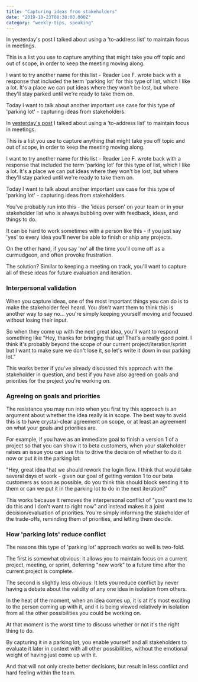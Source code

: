 ```yaml
---
title: "Capturing ideas from stakeholders"
date: "2019-10-23T08:38:00.000Z"
category: "weekly-tips, speaking"
---
```

In yesterday's post I talked about using a 'to-address list' to maintain focus in meetings.

This is a list you use to capture anything that might take you off topic and out of scope, in order to keep the meeting moving along.

I want to try another name for this list - Reader Lee F. wrote back with a response that included the term 'parking lot' for this type of list, which I like a lot. It's a place we can put ideas where they won't be lost, but where they'll stay parked until we're ready to take them on. 

Today I want to talk about another important use case for this type of 'parking lot' - capturing ideas from stakeholders.

<!-- more -->

In [yesterday's post](https://www.speakwritelisten.com/blog/10-22-maintaining-meeting-focus-with-a-to-address-list) I talked about using a 'to-address list' to maintain focus in meetings.

This is a list you use to capture anything that might take you off topic and out of scope, in order to keep the meeting moving along.

I want to try another name for this list - Reader Lee F. wrote back with a response that included the term 'parking lot' for this type of list, which I like a lot. It's a place we can put ideas where they won't be lost, but where they'll stay parked until we're ready to take them on. 

Today I want to talk about another important use case for this type of 'parking lot' - capturing ideas from stakeholders.

You've probably run into this - the 'ideas person' on your team or in your stakeholder list who is always bubbling over with feedback, ideas, and things to do.

It can be hard to work sometimes with a person like this - if you just say 'yes' to every idea you'll never be able to finish or ship any projects.

On the other hand, if you say 'no' all the time you'll come off as a curmudgeon, and often provoke frustration.

The solution? Similar to keeping a meeting on track, you'll want to capture all of these ideas for future evaluation and iteration.

### Interpersonal validation

When you capture ideas, one of the most important things you can do is to make the stakeholder feel heard. You *don't* want them to think this is another way to say no... you're simply keeping yourself moving and focused without losing their input.

So when they come up with the next great idea, you'll want to respond something like "Hey, thanks for bringing that up! That's a really good point. I think it's probably beyond the scope of our current project/iteration/sprint but I want to make sure we don't lose it, so let's write it down in our parking lot."

This works better if you've already discussed this approach with the stakeholder in question, and best if you have also agreed on goals and priorities for the project you're working on.

### Agreeing on goals and priorities

The resistance you may run into when you first try this approach is an argument about whether the idea really is in scope. The best way to avoid this is to have crystal-clear agreement on scope, or at least an agreement on what your goals and priorities are.

For example, if you have as an immediate goal to finish a version 1 of a project so that you can show it to beta customers, when your stakeholder raises an issue you can use this to drive the decision of whether to do it now or put it in the parking lot:

"Hey, great idea that we should rework the login flow. I think that would take several days of work - given our goal of getting version 1 to our beta customers as soon as possible, do you think this should block sending it to them or can we put it in the parking lot to do in the next iteration?"

This works because it removes the interpersonal conflict of "you want me to do this and I don't want to right now" and instead makes it a joint decision/evaluation of priorities. You're simply informing the stakeholder of the trade-offs, reminding them of priorities, and letting them decide.

### How 'parking lots' reduce conflict

The reasons this type of 'parking lot' approach works so well is two-fold.

The first is somewhat obvious: it allows you to maintain focus on a current project, meeting, or sprint, deferring "new work" to a future time after the current project is complete.

The second is slightly less obvious: It lets you reduce conflict by never having a debate about the validity of any one idea in isolation from others.

In the heat of the moment, when an idea comes up, it is at it's most exciting to the person coming up with it, and it is being viewed relatively in isolation from all the other possibilities you could be working on.

At that moment is the worst time to discuss whether or not it's the right thing to do.

By capturing it in a parking lot, you enable yourself and all stakeholders to evaluate it later in context with all other possibilities, without the emotional weight of having just come up with it.

And that will not only create better decisions, but result in less conflict and hard feeling within the team.
